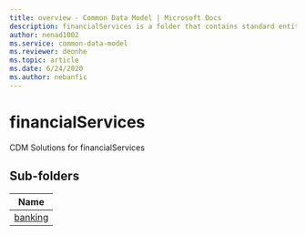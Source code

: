 ```yaml
---
title: overview - Common Data Model | Microsoft Docs
description: financialServices is a folder that contains standard entities related to the Common Data Model.
author: nenad1002
ms.service: common-data-model
ms.reviewer: deonhe
ms.topic: article
ms.date: 6/24/2020
ms.author: nebanfic
---
```


# financialServices

CDM Solutions for financialServices  

## Sub-folders

|Name|
|---|
|[banking](banking/overview.md)|



